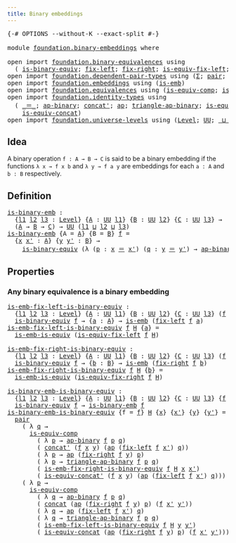 ```yaml
---
title: Binary embeddings
---
```


<pre class="Agda"><a id="43" class="Symbol">{-#</a> <a id="47" class="Keyword">OPTIONS</a> <a id="55" class="Pragma">--without-K</a> <a id="67" class="Pragma">--exact-split</a> <a id="81" class="Symbol">#-}</a>

<a id="86" class="Keyword">module</a> <a id="93" href="foundation.binary-embeddings.html" class="Module">foundation.binary-embeddings</a> <a id="122" class="Keyword">where</a>

<a id="129" class="Keyword">open</a> <a id="134" class="Keyword">import</a> <a id="141" href="foundation.binary-equivalences.html" class="Module">foundation.binary-equivalences</a> <a id="172" class="Keyword">using</a>
  <a id="180" class="Symbol">(</a> <a id="182" href="foundation.binary-equivalences.html#961" class="Function">is-binary-equiv</a><a id="197" class="Symbol">;</a> <a id="199" href="foundation.binary-equivalences.html#719" class="Function">fix-left</a><a id="207" class="Symbol">;</a> <a id="209" href="foundation.binary-equivalences.html#837" class="Function">fix-right</a><a id="218" class="Symbol">;</a> <a id="220" href="foundation.binary-equivalences.html#1186" class="Function">is-equiv-fix-left</a><a id="237" class="Symbol">;</a> <a id="239" href="foundation.binary-equivalences.html#1374" class="Function">is-equiv-fix-right</a><a id="257" class="Symbol">)</a>
<a id="259" class="Keyword">open</a> <a id="264" class="Keyword">import</a> <a id="271" href="foundation.dependent-pair-types.html" class="Module">foundation.dependent-pair-types</a> <a id="303" class="Keyword">using</a> <a id="309" class="Symbol">(</a><a id="310" href="foundation-core.dependent-pair-types.html#515" class="Record">Σ</a><a id="311" class="Symbol">;</a> <a id="313" href="foundation-core.dependent-pair-types.html#588" class="InductiveConstructor">pair</a><a id="317" class="Symbol">;</a> <a id="319" href="foundation-core.dependent-pair-types.html#605" class="Field">pr1</a><a id="322" class="Symbol">;</a> <a id="324" href="foundation-core.dependent-pair-types.html#617" class="Field">pr2</a><a id="327" class="Symbol">)</a>
<a id="329" class="Keyword">open</a> <a id="334" class="Keyword">import</a> <a id="341" href="foundation.embeddings.html" class="Module">foundation.embeddings</a> <a id="363" class="Keyword">using</a> <a id="369" class="Symbol">(</a><a id="370" href="foundation-core.embeddings.html#992" class="Function">is-emb</a><a id="376" class="Symbol">)</a>
<a id="378" class="Keyword">open</a> <a id="383" class="Keyword">import</a> <a id="390" href="foundation.equivalences.html" class="Module">foundation.equivalences</a> <a id="414" class="Keyword">using</a> <a id="420" class="Symbol">(</a><a id="421" href="foundation-core.equivalences.html#7197" class="Function">is-equiv-comp</a><a id="434" class="Symbol">;</a> <a id="436" href="foundation-core.equivalences.html#15406" class="Function">is-emb-is-equiv</a><a id="451" class="Symbol">)</a>
<a id="453" class="Keyword">open</a> <a id="458" class="Keyword">import</a> <a id="465" href="foundation.identity-types.html" class="Module">foundation.identity-types</a> <a id="491" class="Keyword">using</a>
  <a id="499" class="Symbol">(</a> <a id="501" href="foundation-core.identity-types.html#1865" class="Function Operator">_＝_</a><a id="504" class="Symbol">;</a> <a id="506" href="foundation-core.identity-types.html#7450" class="Function">ap-binary</a><a id="515" class="Symbol">;</a> <a id="517" href="foundation-core.identity-types.html#2564" class="Function">concat&#39;</a><a id="524" class="Symbol">;</a> <a id="526" href="foundation-core.identity-types.html#4003" class="Function">ap</a><a id="528" class="Symbol">;</a> <a id="530" href="foundation-core.identity-types.html#7639" class="Function">triangle-ap-binary</a><a id="548" class="Symbol">;</a> <a id="550" href="foundation.identity-types.html#2476" class="Function">is-equiv-concat&#39;</a><a id="566" class="Symbol">;</a> <a id="568" href="foundation-core.identity-types.html#2485" class="Function">concat</a><a id="574" class="Symbol">;</a>
    <a id="580" href="foundation.identity-types.html#1710" class="Function">is-equiv-concat</a><a id="595" class="Symbol">)</a>
<a id="597" class="Keyword">open</a> <a id="602" class="Keyword">import</a> <a id="609" href="foundation.universe-levels.html" class="Module">foundation.universe-levels</a> <a id="636" class="Keyword">using</a> <a id="642" class="Symbol">(</a><a id="643" href="Agda.Primitive.html#597" class="Postulate">Level</a><a id="648" class="Symbol">;</a> <a id="650" href="foundation-core.universe-levels.html#235" class="Primitive">UU</a><a id="652" class="Symbol">;</a> <a id="654" href="Agda.Primitive.html#810" class="Primitive Operator">_⊔_</a><a id="657" class="Symbol">)</a>
</pre>
## Idea

A binary operation `f : A → B → C` is said to be a binary embedding if the functions `λ x → f x b` and `λ y → f a y` are embeddings for each `a : A` and `b : B` respectively.

## Definition

<pre class="Agda"><a id="is-binary-emb"></a><a id="872" href="foundation.binary-embeddings.html#872" class="Function">is-binary-emb</a> <a id="886" class="Symbol">:</a>
  <a id="890" class="Symbol">{</a><a id="891" href="foundation.binary-embeddings.html#891" class="Bound">l1</a> <a id="894" href="foundation.binary-embeddings.html#894" class="Bound">l2</a> <a id="897" href="foundation.binary-embeddings.html#897" class="Bound">l3</a> <a id="900" class="Symbol">:</a> <a id="902" href="Agda.Primitive.html#597" class="Postulate">Level</a><a id="907" class="Symbol">}</a> <a id="909" class="Symbol">{</a><a id="910" href="foundation.binary-embeddings.html#910" class="Bound">A</a> <a id="912" class="Symbol">:</a> <a id="914" href="foundation-core.universe-levels.html#235" class="Primitive">UU</a> <a id="917" href="foundation.binary-embeddings.html#891" class="Bound">l1</a><a id="919" class="Symbol">}</a> <a id="921" class="Symbol">{</a><a id="922" href="foundation.binary-embeddings.html#922" class="Bound">B</a> <a id="924" class="Symbol">:</a> <a id="926" href="foundation-core.universe-levels.html#235" class="Primitive">UU</a> <a id="929" href="foundation.binary-embeddings.html#894" class="Bound">l2</a><a id="931" class="Symbol">}</a> <a id="933" class="Symbol">{</a><a id="934" href="foundation.binary-embeddings.html#934" class="Bound">C</a> <a id="936" class="Symbol">:</a> <a id="938" href="foundation-core.universe-levels.html#235" class="Primitive">UU</a> <a id="941" href="foundation.binary-embeddings.html#897" class="Bound">l3</a><a id="943" class="Symbol">}</a> <a id="945" class="Symbol">→</a>
  <a id="949" class="Symbol">(</a><a id="950" href="foundation.binary-embeddings.html#910" class="Bound">A</a> <a id="952" class="Symbol">→</a> <a id="954" href="foundation.binary-embeddings.html#922" class="Bound">B</a> <a id="956" class="Symbol">→</a> <a id="958" href="foundation.binary-embeddings.html#934" class="Bound">C</a><a id="959" class="Symbol">)</a> <a id="961" class="Symbol">→</a> <a id="963" href="foundation-core.universe-levels.html#235" class="Primitive">UU</a> <a id="966" class="Symbol">(</a><a id="967" href="foundation.binary-embeddings.html#891" class="Bound">l1</a> <a id="970" href="Agda.Primitive.html#810" class="Primitive Operator">⊔</a> <a id="972" href="foundation.binary-embeddings.html#894" class="Bound">l2</a> <a id="975" href="Agda.Primitive.html#810" class="Primitive Operator">⊔</a> <a id="977" href="foundation.binary-embeddings.html#897" class="Bound">l3</a><a id="979" class="Symbol">)</a>
<a id="981" href="foundation.binary-embeddings.html#872" class="Function">is-binary-emb</a> <a id="995" class="Symbol">{</a><a id="996" class="Argument">A</a> <a id="998" class="Symbol">=</a> <a id="1000" href="foundation.binary-embeddings.html#1000" class="Bound">A</a><a id="1001" class="Symbol">}</a> <a id="1003" class="Symbol">{</a><a id="1004" class="Argument">B</a> <a id="1006" class="Symbol">=</a> <a id="1008" href="foundation.binary-embeddings.html#1008" class="Bound">B</a><a id="1009" class="Symbol">}</a> <a id="1011" href="foundation.binary-embeddings.html#1011" class="Bound">f</a> <a id="1013" class="Symbol">=</a>
  <a id="1017" class="Symbol">{</a><a id="1018" href="foundation.binary-embeddings.html#1018" class="Bound">x</a> <a id="1020" href="foundation.binary-embeddings.html#1020" class="Bound">x&#39;</a> <a id="1023" class="Symbol">:</a> <a id="1025" href="foundation.binary-embeddings.html#1000" class="Bound">A</a><a id="1026" class="Symbol">}</a> <a id="1028" class="Symbol">{</a><a id="1029" href="foundation.binary-embeddings.html#1029" class="Bound">y</a> <a id="1031" href="foundation.binary-embeddings.html#1031" class="Bound">y&#39;</a> <a id="1034" class="Symbol">:</a> <a id="1036" href="foundation.binary-embeddings.html#1008" class="Bound">B</a><a id="1037" class="Symbol">}</a> <a id="1039" class="Symbol">→</a>
    <a id="1045" href="foundation.binary-equivalences.html#961" class="Function">is-binary-equiv</a> <a id="1061" class="Symbol">(λ</a> <a id="1064" class="Symbol">(</a><a id="1065" href="foundation.binary-embeddings.html#1065" class="Bound">p</a> <a id="1067" class="Symbol">:</a> <a id="1069" href="foundation.binary-embeddings.html#1018" class="Bound">x</a> <a id="1071" href="foundation-core.identity-types.html#1865" class="Function Operator">＝</a> <a id="1073" href="foundation.binary-embeddings.html#1020" class="Bound">x&#39;</a><a id="1075" class="Symbol">)</a> <a id="1077" class="Symbol">(</a><a id="1078" href="foundation.binary-embeddings.html#1078" class="Bound">q</a> <a id="1080" class="Symbol">:</a> <a id="1082" href="foundation.binary-embeddings.html#1029" class="Bound">y</a> <a id="1084" href="foundation-core.identity-types.html#1865" class="Function Operator">＝</a> <a id="1086" href="foundation.binary-embeddings.html#1031" class="Bound">y&#39;</a><a id="1088" class="Symbol">)</a> <a id="1090" class="Symbol">→</a> <a id="1092" href="foundation-core.identity-types.html#7450" class="Function">ap-binary</a> <a id="1102" href="foundation.binary-embeddings.html#1011" class="Bound">f</a> <a id="1104" href="foundation.binary-embeddings.html#1065" class="Bound">p</a> <a id="1106" href="foundation.binary-embeddings.html#1078" class="Bound">q</a><a id="1107" class="Symbol">)</a>
</pre>
## Properties

### Any binary equivalence is a binary embedding

<pre class="Agda"><a id="is-emb-fix-left-is-binary-equiv"></a><a id="1187" href="foundation.binary-embeddings.html#1187" class="Function">is-emb-fix-left-is-binary-equiv</a> <a id="1219" class="Symbol">:</a>
  <a id="1223" class="Symbol">{</a><a id="1224" href="foundation.binary-embeddings.html#1224" class="Bound">l1</a> <a id="1227" href="foundation.binary-embeddings.html#1227" class="Bound">l2</a> <a id="1230" href="foundation.binary-embeddings.html#1230" class="Bound">l3</a> <a id="1233" class="Symbol">:</a> <a id="1235" href="Agda.Primitive.html#597" class="Postulate">Level</a><a id="1240" class="Symbol">}</a> <a id="1242" class="Symbol">{</a><a id="1243" href="foundation.binary-embeddings.html#1243" class="Bound">A</a> <a id="1245" class="Symbol">:</a> <a id="1247" href="foundation-core.universe-levels.html#235" class="Primitive">UU</a> <a id="1250" href="foundation.binary-embeddings.html#1224" class="Bound">l1</a><a id="1252" class="Symbol">}</a> <a id="1254" class="Symbol">{</a><a id="1255" href="foundation.binary-embeddings.html#1255" class="Bound">B</a> <a id="1257" class="Symbol">:</a> <a id="1259" href="foundation-core.universe-levels.html#235" class="Primitive">UU</a> <a id="1262" href="foundation.binary-embeddings.html#1227" class="Bound">l2</a><a id="1264" class="Symbol">}</a> <a id="1266" class="Symbol">{</a><a id="1267" href="foundation.binary-embeddings.html#1267" class="Bound">C</a> <a id="1269" class="Symbol">:</a> <a id="1271" href="foundation-core.universe-levels.html#235" class="Primitive">UU</a> <a id="1274" href="foundation.binary-embeddings.html#1230" class="Bound">l3</a><a id="1276" class="Symbol">}</a> <a id="1278" class="Symbol">(</a><a id="1279" href="foundation.binary-embeddings.html#1279" class="Bound">f</a> <a id="1281" class="Symbol">:</a> <a id="1283" href="foundation.binary-embeddings.html#1243" class="Bound">A</a> <a id="1285" class="Symbol">→</a> <a id="1287" href="foundation.binary-embeddings.html#1255" class="Bound">B</a> <a id="1289" class="Symbol">→</a> <a id="1291" href="foundation.binary-embeddings.html#1267" class="Bound">C</a><a id="1292" class="Symbol">)</a> <a id="1294" class="Symbol">→</a>
  <a id="1298" href="foundation.binary-equivalences.html#961" class="Function">is-binary-equiv</a> <a id="1314" href="foundation.binary-embeddings.html#1279" class="Bound">f</a> <a id="1316" class="Symbol">→</a> <a id="1318" class="Symbol">{</a><a id="1319" href="foundation.binary-embeddings.html#1319" class="Bound">a</a> <a id="1321" class="Symbol">:</a> <a id="1323" href="foundation.binary-embeddings.html#1243" class="Bound">A</a><a id="1324" class="Symbol">}</a> <a id="1326" class="Symbol">→</a> <a id="1328" href="foundation-core.embeddings.html#992" class="Function">is-emb</a> <a id="1335" class="Symbol">(</a><a id="1336" href="foundation.binary-equivalences.html#719" class="Function">fix-left</a> <a id="1345" href="foundation.binary-embeddings.html#1279" class="Bound">f</a> <a id="1347" href="foundation.binary-embeddings.html#1319" class="Bound">a</a><a id="1348" class="Symbol">)</a>
<a id="1350" href="foundation.binary-embeddings.html#1187" class="Function">is-emb-fix-left-is-binary-equiv</a> <a id="1382" href="foundation.binary-embeddings.html#1382" class="Bound">f</a> <a id="1384" href="foundation.binary-embeddings.html#1384" class="Bound">H</a> <a id="1386" class="Symbol">{</a><a id="1387" href="foundation.binary-embeddings.html#1387" class="Bound">a</a><a id="1388" class="Symbol">}</a> <a id="1390" class="Symbol">=</a>
  <a id="1394" href="foundation-core.equivalences.html#15406" class="Function">is-emb-is-equiv</a> <a id="1410" class="Symbol">(</a><a id="1411" href="foundation.binary-equivalences.html#1186" class="Function">is-equiv-fix-left</a> <a id="1429" href="foundation.binary-embeddings.html#1382" class="Bound">f</a> <a id="1431" href="foundation.binary-embeddings.html#1384" class="Bound">H</a><a id="1432" class="Symbol">)</a>

<a id="is-emb-fix-right-is-binary-equiv"></a><a id="1435" href="foundation.binary-embeddings.html#1435" class="Function">is-emb-fix-right-is-binary-equiv</a> <a id="1468" class="Symbol">:</a>
  <a id="1472" class="Symbol">{</a><a id="1473" href="foundation.binary-embeddings.html#1473" class="Bound">l1</a> <a id="1476" href="foundation.binary-embeddings.html#1476" class="Bound">l2</a> <a id="1479" href="foundation.binary-embeddings.html#1479" class="Bound">l3</a> <a id="1482" class="Symbol">:</a> <a id="1484" href="Agda.Primitive.html#597" class="Postulate">Level</a><a id="1489" class="Symbol">}</a> <a id="1491" class="Symbol">{</a><a id="1492" href="foundation.binary-embeddings.html#1492" class="Bound">A</a> <a id="1494" class="Symbol">:</a> <a id="1496" href="foundation-core.universe-levels.html#235" class="Primitive">UU</a> <a id="1499" href="foundation.binary-embeddings.html#1473" class="Bound">l1</a><a id="1501" class="Symbol">}</a> <a id="1503" class="Symbol">{</a><a id="1504" href="foundation.binary-embeddings.html#1504" class="Bound">B</a> <a id="1506" class="Symbol">:</a> <a id="1508" href="foundation-core.universe-levels.html#235" class="Primitive">UU</a> <a id="1511" href="foundation.binary-embeddings.html#1476" class="Bound">l2</a><a id="1513" class="Symbol">}</a> <a id="1515" class="Symbol">{</a><a id="1516" href="foundation.binary-embeddings.html#1516" class="Bound">C</a> <a id="1518" class="Symbol">:</a> <a id="1520" href="foundation-core.universe-levels.html#235" class="Primitive">UU</a> <a id="1523" href="foundation.binary-embeddings.html#1479" class="Bound">l3</a><a id="1525" class="Symbol">}</a> <a id="1527" class="Symbol">(</a><a id="1528" href="foundation.binary-embeddings.html#1528" class="Bound">f</a> <a id="1530" class="Symbol">:</a> <a id="1532" href="foundation.binary-embeddings.html#1492" class="Bound">A</a> <a id="1534" class="Symbol">→</a> <a id="1536" href="foundation.binary-embeddings.html#1504" class="Bound">B</a> <a id="1538" class="Symbol">→</a> <a id="1540" href="foundation.binary-embeddings.html#1516" class="Bound">C</a><a id="1541" class="Symbol">)</a> <a id="1543" class="Symbol">→</a>
  <a id="1547" href="foundation.binary-equivalences.html#961" class="Function">is-binary-equiv</a> <a id="1563" href="foundation.binary-embeddings.html#1528" class="Bound">f</a> <a id="1565" class="Symbol">→</a> <a id="1567" class="Symbol">{</a><a id="1568" href="foundation.binary-embeddings.html#1568" class="Bound">b</a> <a id="1570" class="Symbol">:</a> <a id="1572" href="foundation.binary-embeddings.html#1504" class="Bound">B</a><a id="1573" class="Symbol">}</a> <a id="1575" class="Symbol">→</a> <a id="1577" href="foundation-core.embeddings.html#992" class="Function">is-emb</a> <a id="1584" class="Symbol">(</a><a id="1585" href="foundation.binary-equivalences.html#837" class="Function">fix-right</a> <a id="1595" href="foundation.binary-embeddings.html#1528" class="Bound">f</a> <a id="1597" href="foundation.binary-embeddings.html#1568" class="Bound">b</a><a id="1598" class="Symbol">)</a>
<a id="1600" href="foundation.binary-embeddings.html#1435" class="Function">is-emb-fix-right-is-binary-equiv</a> <a id="1633" href="foundation.binary-embeddings.html#1633" class="Bound">f</a> <a id="1635" href="foundation.binary-embeddings.html#1635" class="Bound">H</a> <a id="1637" class="Symbol">{</a><a id="1638" href="foundation.binary-embeddings.html#1638" class="Bound">b</a><a id="1639" class="Symbol">}</a> <a id="1641" class="Symbol">=</a>
  <a id="1645" href="foundation-core.equivalences.html#15406" class="Function">is-emb-is-equiv</a> <a id="1661" class="Symbol">(</a><a id="1662" href="foundation.binary-equivalences.html#1374" class="Function">is-equiv-fix-right</a> <a id="1681" href="foundation.binary-embeddings.html#1633" class="Bound">f</a> <a id="1683" href="foundation.binary-embeddings.html#1635" class="Bound">H</a><a id="1684" class="Symbol">)</a>

<a id="is-binary-emb-is-binary-equiv"></a><a id="1687" href="foundation.binary-embeddings.html#1687" class="Function">is-binary-emb-is-binary-equiv</a> <a id="1717" class="Symbol">:</a>
  <a id="1721" class="Symbol">{</a><a id="1722" href="foundation.binary-embeddings.html#1722" class="Bound">l1</a> <a id="1725" href="foundation.binary-embeddings.html#1725" class="Bound">l2</a> <a id="1728" href="foundation.binary-embeddings.html#1728" class="Bound">l3</a> <a id="1731" class="Symbol">:</a> <a id="1733" href="Agda.Primitive.html#597" class="Postulate">Level</a><a id="1738" class="Symbol">}</a> <a id="1740" class="Symbol">{</a><a id="1741" href="foundation.binary-embeddings.html#1741" class="Bound">A</a> <a id="1743" class="Symbol">:</a> <a id="1745" href="foundation-core.universe-levels.html#235" class="Primitive">UU</a> <a id="1748" href="foundation.binary-embeddings.html#1722" class="Bound">l1</a><a id="1750" class="Symbol">}</a> <a id="1752" class="Symbol">{</a><a id="1753" href="foundation.binary-embeddings.html#1753" class="Bound">B</a> <a id="1755" class="Symbol">:</a> <a id="1757" href="foundation-core.universe-levels.html#235" class="Primitive">UU</a> <a id="1760" href="foundation.binary-embeddings.html#1725" class="Bound">l2</a><a id="1762" class="Symbol">}</a> <a id="1764" class="Symbol">{</a><a id="1765" href="foundation.binary-embeddings.html#1765" class="Bound">C</a> <a id="1767" class="Symbol">:</a> <a id="1769" href="foundation-core.universe-levels.html#235" class="Primitive">UU</a> <a id="1772" href="foundation.binary-embeddings.html#1728" class="Bound">l3</a><a id="1774" class="Symbol">}</a> <a id="1776" class="Symbol">{</a><a id="1777" href="foundation.binary-embeddings.html#1777" class="Bound">f</a> <a id="1779" class="Symbol">:</a> <a id="1781" href="foundation.binary-embeddings.html#1741" class="Bound">A</a> <a id="1783" class="Symbol">→</a> <a id="1785" href="foundation.binary-embeddings.html#1753" class="Bound">B</a> <a id="1787" class="Symbol">→</a> <a id="1789" href="foundation.binary-embeddings.html#1765" class="Bound">C</a><a id="1790" class="Symbol">}</a> <a id="1792" class="Symbol">→</a>
  <a id="1796" href="foundation.binary-equivalences.html#961" class="Function">is-binary-equiv</a> <a id="1812" href="foundation.binary-embeddings.html#1777" class="Bound">f</a> <a id="1814" class="Symbol">→</a> <a id="1816" href="foundation.binary-embeddings.html#872" class="Function">is-binary-emb</a> <a id="1830" href="foundation.binary-embeddings.html#1777" class="Bound">f</a>
<a id="1832" href="foundation.binary-embeddings.html#1687" class="Function">is-binary-emb-is-binary-equiv</a> <a id="1862" class="Symbol">{</a><a id="1863" class="Argument">f</a> <a id="1865" class="Symbol">=</a> <a id="1867" href="foundation.binary-embeddings.html#1867" class="Bound">f</a><a id="1868" class="Symbol">}</a> <a id="1870" href="foundation.binary-embeddings.html#1870" class="Bound">H</a> <a id="1872" class="Symbol">{</a><a id="1873" href="foundation.binary-embeddings.html#1873" class="Bound">x</a><a id="1874" class="Symbol">}</a> <a id="1876" class="Symbol">{</a><a id="1877" href="foundation.binary-embeddings.html#1877" class="Bound">x&#39;</a><a id="1879" class="Symbol">}</a> <a id="1881" class="Symbol">{</a><a id="1882" href="foundation.binary-embeddings.html#1882" class="Bound">y</a><a id="1883" class="Symbol">}</a> <a id="1885" class="Symbol">{</a><a id="1886" href="foundation.binary-embeddings.html#1886" class="Bound">y&#39;</a><a id="1888" class="Symbol">}</a> <a id="1890" class="Symbol">=</a>
  <a id="1894" href="foundation-core.dependent-pair-types.html#588" class="InductiveConstructor">pair</a>
    <a id="1903" class="Symbol">(</a> <a id="1905" class="Symbol">λ</a> <a id="1907" href="foundation.binary-embeddings.html#1907" class="Bound">q</a> <a id="1909" class="Symbol">→</a>
      <a id="1917" href="foundation-core.equivalences.html#7197" class="Function">is-equiv-comp</a>
        <a id="1939" class="Symbol">(</a> <a id="1941" class="Symbol">λ</a> <a id="1943" href="foundation.binary-embeddings.html#1943" class="Bound">p</a> <a id="1945" class="Symbol">→</a> <a id="1947" href="foundation-core.identity-types.html#7450" class="Function">ap-binary</a> <a id="1957" href="foundation.binary-embeddings.html#1867" class="Bound">f</a> <a id="1959" href="foundation.binary-embeddings.html#1943" class="Bound">p</a> <a id="1961" href="foundation.binary-embeddings.html#1907" class="Bound">q</a><a id="1962" class="Symbol">)</a>
        <a id="1972" class="Symbol">(</a> <a id="1974" href="foundation-core.identity-types.html#2564" class="Function">concat&#39;</a> <a id="1982" class="Symbol">(</a><a id="1983" href="foundation.binary-embeddings.html#1867" class="Bound">f</a> <a id="1985" href="foundation.binary-embeddings.html#1873" class="Bound">x</a> <a id="1987" href="foundation.binary-embeddings.html#1882" class="Bound">y</a><a id="1988" class="Symbol">)</a> <a id="1990" class="Symbol">(</a><a id="1991" href="foundation-core.identity-types.html#4003" class="Function">ap</a> <a id="1994" class="Symbol">(</a><a id="1995" href="foundation.binary-equivalences.html#719" class="Function">fix-left</a> <a id="2004" href="foundation.binary-embeddings.html#1867" class="Bound">f</a> <a id="2006" href="foundation.binary-embeddings.html#1877" class="Bound">x&#39;</a><a id="2008" class="Symbol">)</a> <a id="2010" href="foundation.binary-embeddings.html#1907" class="Bound">q</a><a id="2011" class="Symbol">))</a>
        <a id="2022" class="Symbol">(</a> <a id="2024" class="Symbol">λ</a> <a id="2026" href="foundation.binary-embeddings.html#2026" class="Bound">p</a> <a id="2028" class="Symbol">→</a> <a id="2030" href="foundation-core.identity-types.html#4003" class="Function">ap</a> <a id="2033" class="Symbol">(</a><a id="2034" href="foundation.binary-equivalences.html#837" class="Function">fix-right</a> <a id="2044" href="foundation.binary-embeddings.html#1867" class="Bound">f</a> <a id="2046" href="foundation.binary-embeddings.html#1882" class="Bound">y</a><a id="2047" class="Symbol">)</a> <a id="2049" href="foundation.binary-embeddings.html#2026" class="Bound">p</a><a id="2050" class="Symbol">)</a>
        <a id="2060" class="Symbol">(</a> <a id="2062" class="Symbol">λ</a> <a id="2064" href="foundation.binary-embeddings.html#2064" class="Bound">p</a> <a id="2066" class="Symbol">→</a> <a id="2068" href="foundation-core.identity-types.html#7639" class="Function">triangle-ap-binary</a> <a id="2087" href="foundation.binary-embeddings.html#1867" class="Bound">f</a> <a id="2089" href="foundation.binary-embeddings.html#2064" class="Bound">p</a> <a id="2091" href="foundation.binary-embeddings.html#1907" class="Bound">q</a><a id="2092" class="Symbol">)</a>
        <a id="2102" class="Symbol">(</a> <a id="2104" href="foundation.binary-embeddings.html#1435" class="Function">is-emb-fix-right-is-binary-equiv</a> <a id="2137" href="foundation.binary-embeddings.html#1867" class="Bound">f</a> <a id="2139" href="foundation.binary-embeddings.html#1870" class="Bound">H</a> <a id="2141" href="foundation.binary-embeddings.html#1873" class="Bound">x</a> <a id="2143" href="foundation.binary-embeddings.html#1877" class="Bound">x&#39;</a><a id="2145" class="Symbol">)</a>
        <a id="2155" class="Symbol">(</a> <a id="2157" href="foundation.identity-types.html#2476" class="Function">is-equiv-concat&#39;</a> <a id="2174" class="Symbol">(</a><a id="2175" href="foundation.binary-embeddings.html#1867" class="Bound">f</a> <a id="2177" href="foundation.binary-embeddings.html#1873" class="Bound">x</a> <a id="2179" href="foundation.binary-embeddings.html#1882" class="Bound">y</a><a id="2180" class="Symbol">)</a> <a id="2182" class="Symbol">(</a><a id="2183" href="foundation-core.identity-types.html#4003" class="Function">ap</a> <a id="2186" class="Symbol">(</a><a id="2187" href="foundation.binary-equivalences.html#719" class="Function">fix-left</a> <a id="2196" href="foundation.binary-embeddings.html#1867" class="Bound">f</a> <a id="2198" href="foundation.binary-embeddings.html#1877" class="Bound">x&#39;</a><a id="2200" class="Symbol">)</a> <a id="2202" href="foundation.binary-embeddings.html#1907" class="Bound">q</a><a id="2203" class="Symbol">)))</a>
    <a id="2211" class="Symbol">(</a> <a id="2213" class="Symbol">λ</a> <a id="2215" href="foundation.binary-embeddings.html#2215" class="Bound">p</a> <a id="2217" class="Symbol">→</a>
      <a id="2225" href="foundation-core.equivalences.html#7197" class="Function">is-equiv-comp</a>
        <a id="2247" class="Symbol">(</a> <a id="2249" class="Symbol">λ</a> <a id="2251" href="foundation.binary-embeddings.html#2251" class="Bound">q</a> <a id="2253" class="Symbol">→</a> <a id="2255" href="foundation-core.identity-types.html#7450" class="Function">ap-binary</a> <a id="2265" href="foundation.binary-embeddings.html#1867" class="Bound">f</a> <a id="2267" href="foundation.binary-embeddings.html#2215" class="Bound">p</a> <a id="2269" href="foundation.binary-embeddings.html#2251" class="Bound">q</a><a id="2270" class="Symbol">)</a>
        <a id="2280" class="Symbol">(</a> <a id="2282" href="foundation-core.identity-types.html#2485" class="Function">concat</a> <a id="2289" class="Symbol">(</a><a id="2290" href="foundation-core.identity-types.html#4003" class="Function">ap</a> <a id="2293" class="Symbol">(</a><a id="2294" href="foundation.binary-equivalences.html#837" class="Function">fix-right</a> <a id="2304" href="foundation.binary-embeddings.html#1867" class="Bound">f</a> <a id="2306" href="foundation.binary-embeddings.html#1882" class="Bound">y</a><a id="2307" class="Symbol">)</a> <a id="2309" href="foundation.binary-embeddings.html#2215" class="Bound">p</a><a id="2310" class="Symbol">)</a> <a id="2312" class="Symbol">(</a><a id="2313" href="foundation.binary-embeddings.html#1867" class="Bound">f</a> <a id="2315" href="foundation.binary-embeddings.html#1877" class="Bound">x&#39;</a> <a id="2318" href="foundation.binary-embeddings.html#1886" class="Bound">y&#39;</a><a id="2320" class="Symbol">))</a>
        <a id="2331" class="Symbol">(</a> <a id="2333" class="Symbol">λ</a> <a id="2335" href="foundation.binary-embeddings.html#2335" class="Bound">q</a> <a id="2337" class="Symbol">→</a> <a id="2339" href="foundation-core.identity-types.html#4003" class="Function">ap</a> <a id="2342" class="Symbol">(</a><a id="2343" href="foundation.binary-equivalences.html#719" class="Function">fix-left</a> <a id="2352" href="foundation.binary-embeddings.html#1867" class="Bound">f</a> <a id="2354" href="foundation.binary-embeddings.html#1877" class="Bound">x&#39;</a><a id="2356" class="Symbol">)</a> <a id="2358" href="foundation.binary-embeddings.html#2335" class="Bound">q</a><a id="2359" class="Symbol">)</a>
        <a id="2369" class="Symbol">(</a> <a id="2371" class="Symbol">λ</a> <a id="2373" href="foundation.binary-embeddings.html#2373" class="Bound">q</a> <a id="2375" class="Symbol">→</a> <a id="2377" href="foundation-core.identity-types.html#7639" class="Function">triangle-ap-binary</a> <a id="2396" href="foundation.binary-embeddings.html#1867" class="Bound">f</a> <a id="2398" href="foundation.binary-embeddings.html#2215" class="Bound">p</a> <a id="2400" href="foundation.binary-embeddings.html#2373" class="Bound">q</a><a id="2401" class="Symbol">)</a>
        <a id="2411" class="Symbol">(</a> <a id="2413" href="foundation.binary-embeddings.html#1187" class="Function">is-emb-fix-left-is-binary-equiv</a> <a id="2445" href="foundation.binary-embeddings.html#1867" class="Bound">f</a> <a id="2447" href="foundation.binary-embeddings.html#1870" class="Bound">H</a> <a id="2449" href="foundation.binary-embeddings.html#1882" class="Bound">y</a> <a id="2451" href="foundation.binary-embeddings.html#1886" class="Bound">y&#39;</a><a id="2453" class="Symbol">)</a>
        <a id="2463" class="Symbol">(</a> <a id="2465" href="foundation.identity-types.html#1710" class="Function">is-equiv-concat</a> <a id="2481" class="Symbol">(</a><a id="2482" href="foundation-core.identity-types.html#4003" class="Function">ap</a> <a id="2485" class="Symbol">(</a><a id="2486" href="foundation.binary-equivalences.html#837" class="Function">fix-right</a> <a id="2496" href="foundation.binary-embeddings.html#1867" class="Bound">f</a> <a id="2498" href="foundation.binary-embeddings.html#1882" class="Bound">y</a><a id="2499" class="Symbol">)</a> <a id="2501" href="foundation.binary-embeddings.html#2215" class="Bound">p</a><a id="2502" class="Symbol">)</a> <a id="2504" class="Symbol">(</a><a id="2505" href="foundation.binary-embeddings.html#1867" class="Bound">f</a> <a id="2507" href="foundation.binary-embeddings.html#1877" class="Bound">x&#39;</a> <a id="2510" href="foundation.binary-embeddings.html#1886" class="Bound">y&#39;</a><a id="2512" class="Symbol">)))</a>
</pre>